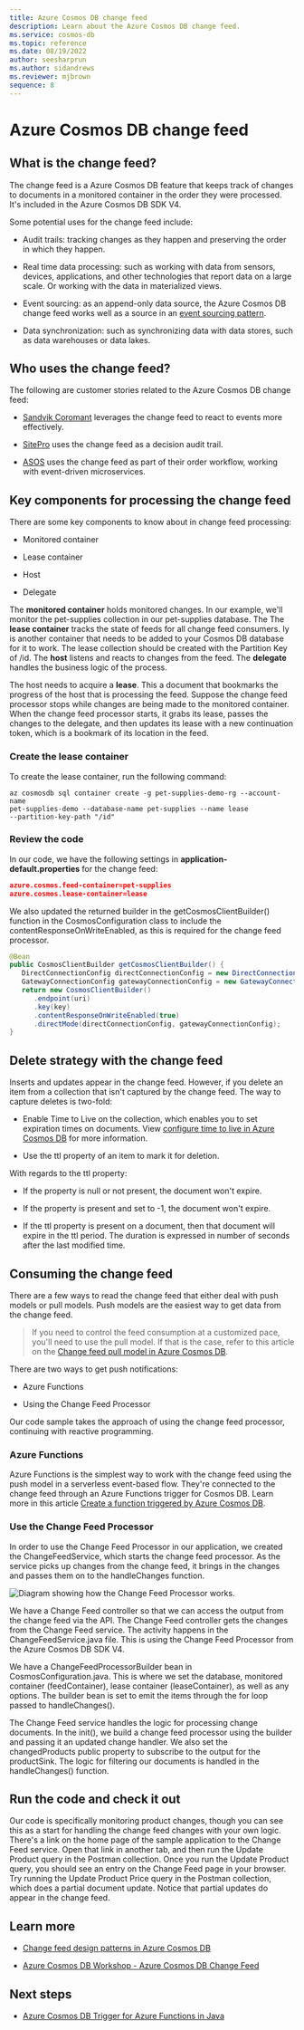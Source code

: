 ```yaml
---
title: Azure Cosmos DB change feed
description: Learn about the Azure Cosmos DB change feed.
ms.service: cosmos-db
ms.topic: reference
ms.date: 08/19/2022
author: seesharprun
ms.author: sidandrews
ms.reviewer: mjbrown
sequence: 8
---
```


# Azure Cosmos DB change feed

## What is the change feed?

The change feed is a Azure Cosmos DB feature that keeps track of changes to documents in a monitored container in the order they were processed. It's included in the Azure Cosmos DB SDK V4.

Some potential uses for the change feed include:

- Audit trails: tracking changes as they happen and preserving the order in which they happen.

- Real time data processing: such as working with data from sensors, devices, applications, and other technologies that report data on a large scale. Or working with the data in materialized views.

- Event sourcing: as an append-only data source, the Azure Cosmos DB change feed works well as a source in an [event sourcing pattern](https://docs.microsoft.com/azure/architecture/patterns/event-sourcing).

- Data synchronization: such as synchronizing data with data stores, such as data warehouses or data lakes.

## Who uses the change feed?

The following are customer stories related to the Azure Cosmos DB change feed:

- [Sandvik Coromant](https://customers.microsoft.com/story/810496-sandvik-coromant-chemicals-power-bi) leverages the change feed to react to events more effectively.

- [SitePro](https://customers.microsoft.com/story/1366128637262632842-sitepro-accelerates-green-expansion-using-azure-cache-for-redis) uses the change feed as a decision audit trail.

- [ASOS](https://customers.microsoft.com/story/asos-retail-and-consumer-goods-azure) uses the change feed as part of their order workflow, working with event-driven microservices.

## Key components for processing the change feed

There are some key components to know about in change feed processing:

- Monitored container

- Lease container

- Host

- Delegate

The **monitored container** holds monitored changes. In our example, we'll monitor the pet-supplies collection in our pet-supplies database. The The **lease container**  tracks the state of feeds for all change feed consumers. Iy is another container that needs to be added to your Cosmos DB database for it to work. The lease collection should be created with the Partition Key of /id. The **host** listens and reacts to changes from the feed. The **delegate** handles the business logic of the process.

The host needs to acquire a **lease**. This a document that bookmarks the progress of the host that is processing the feed. Suppose the change feed processor stops while changes are being made to the monitored container. When the change feed processor starts, it grabs its lease, passes the changes to the delegate, and then updates its lease with a new continuation token, which is a bookmark of its location in the feed.

### Create the lease container

To create the lease container, run the following command:

```azurecli
az cosmosdb sql container create -g pet-supplies-demo-rg --account-name
pet-supplies-demo --database-name pet-supplies --name lease
--partition-key-path "/id"
```

### Review the code

In our code, we have the following settings in **application-default.properties** for the change feed:

```json
azure.cosmos.feed-container=pet-supplies
azure.cosmos.lease-container=lease
```

We also updated the returned builder in the getCosmosClientBuilder() function in the CosmosConfiguration class to include the contentResponseOnWriteEnabled, as this is required for the change feed processor.

```java
@Bean
public CosmosClientBuilder getCosmosClientBuilder() {
   DirectConnectionConfig directConnectionConfig = new DirectConnectionConfig();
   GatewayConnectionConfig gatewayConnectionConfig = new GatewayConnectionConfig();
   return new CosmosClientBuilder()
      .endpoint(uri)
      .key(key)
      .contentResponseOnWriteEnabled(true)
      .directMode(directConnectionConfig, gatewayConnectionConfig);
}
```

## Delete strategy with the change feed

Inserts and updates appear in the change feed. However, if you delete an item from a collection that isn't captured by the change feed. The way to capture deletes is two-fold:

- Enable Time to Live on the collection, which enables you to set expiration times on documents. View [configure time to live in Azure Cosmos DB](https://docs.microsoft.com/azure/cosmos-db/sql/how-to-time-to-live?tabs=dotnetv2%2Cjavav4) for more information.

- Use the ttl property of an item to mark it for deletion.

With regards to the ttl property:

- If the property is null or not present, the document won't expire.

- If the property is present and set to -1, the document won't expire.

- If the ttl property is present on a document, then that document will expire in the ttl period. The duration is expressed in number of seconds after the last modified time.

## Consuming the change feed

There are a few ways to read the change feed that either deal with push models or pull models. Push models are the easiest way to get data from the change feed.

> If you need to control the feed consumption at a customized pace, you'll need to use the pull model. If that is the case, refer to this article on the [Change feed pull model in Azure Cosmos DB](https://docs.microsoft.com/azure/cosmos-db/sql/change-feed-pull-model).

There are two ways to get push notifications:

- Azure Functions

- Using the Change Feed Processor

Our code sample takes the approach of using the change feed processor, continuing with reactive programming.

### Azure Functions

Azure Functions is the simplest way to work with the change feed using the push model in a serverless event-based flow. They're connected to the change feed through an Azure Functions trigger for Cosmos DB. Learn more in this article [Create a function triggered by Azure Cosmos DB](https://docs.microsoft.com/azure/azure-functions/functions-create-cosmos-db-triggered-function).

### Use the Change Feed Processor

In order to use the Change Feed Processor in our application, we created the ChangeFeedService, which starts the change feed processor. As the service picks up changes from the change feed, it brings in the changes and passes them on to the handleChanges function.

![Diagram showing how the Change Feed Processor works.](./media/change-feed-concepts/change-feed-processor.png)

We have a Change Feed controller so that we can access the output from the change feed via the API. The Change Feed controller gets the changes from the Change Feed service. The activity happens in the
ChangeFeedService.java file. This is using the Change Feed Processor from the Azure Cosmos DB SDK V4.

We have a ChangeFeedProcessorBuilder bean in CosmosConfiguration.java. This is where we set the database, monitored container (feedContainer), lease container (leaseContainer), as well as any options. The builder bean is set to emit the items through the for loop passed to handleChanges().

The Change Feed service handles the logic for processing change documents. In the init(), we build a change feed processor using the builder and passing it an updated change handler. We also set the changedProducts public property to subscribe to the output for the productSink. The logic for filtering our documents is handled in the handleChanges() function.

## Run the code and check it out

Our code is specifically monitoring product changes, though you can see this as a start for handling the change feed changes with your own logic. There's a link on the home page of the sample application to the Change Feed service. Open that link in another tab, and then run the Update Product query in the Postman collection. Once you run the Update Product query, you should see an entry on the Change Feed page in your browser. Try running the Update Product Price query in the Postman collection, which does a partial document update. Notice that partial updates do appear in the change feed.

## Learn more

- [Change feed design patterns in Azure Cosmos DB](https://docs.microsoft.com/azure/cosmos-db/sql/change-feed-design-patterns)

- [Azure Cosmos DB Workshop - Azure Cosmos DB Change Feed](https://cosmosdb.github.io/labs/dotnet/labs/08-change_feed_with_azure_functions.html#use-azure-cosmos-db-change-feed-to-write-data-to-eventhub-using-azure-functions)

## Next steps

- [Azure Cosmos DB Trigger for Azure Functions in Java](change-feed-with-cosmos-db-trigger-function.md)
